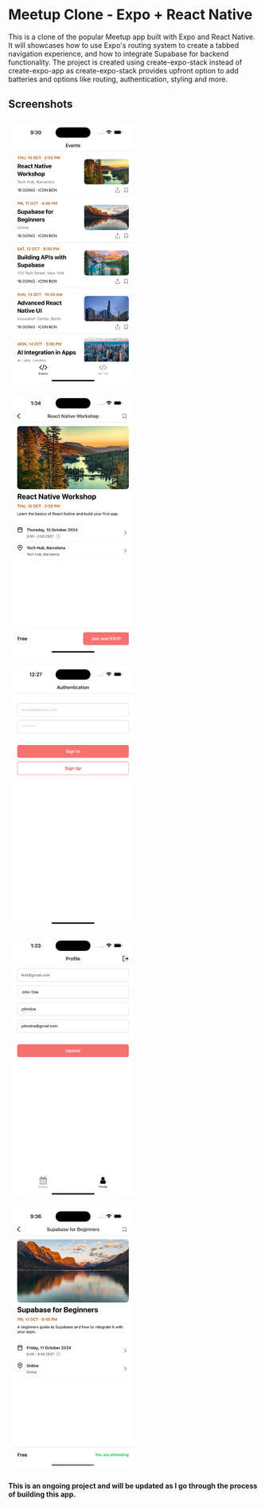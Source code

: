 # Meetup Clone - Expo + React Native

This is a clone of the popular Meetup app built with Expo and React Native. It will showcases how to use Expo's routing system to create a tabbed navigation experience, and how to integrate Supabase for backend functionality. The project is created using create-expo-stack instead of create-expo-app as create-expo-stack provides upfront option to add batteries and options like routing, authentication, styling and more.

## Screenshots

<p>
<img src="./screenshots/1.png" width="240" style="padding: 10px"/>
<img src="./screenshots/2.png" width="240" style="padding: 10px"/>
<img src="./screenshots/3.png" width="240" style="padding: 10px"/>
<img src="./screenshots/4.png" width="240" style="padding: 10px"/>
<img src="./screenshots/5.png" width="240" style="padding: 10px"/>
</p>

**This is an ongoing project and will be updated as I go through the process of building this app.**